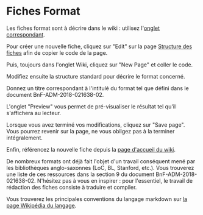 # Fiches Format

Les fiches format sont à décrire dans le wiki : utilisez l'[onglet correspondant](https://github.com/hackathonBnF/FichesFormat/wiki).

Pour créer une nouvelle fiche, cliquez sur "Edit" sur la page [Structure des fiches](https://github.com/hackathonBnF/FichesFormat/wiki/Structure_Fiche) afin de copier le code de la page.

Puis, toujours dans l'onglet Wiki, cliquez sur "New Page" et coller le code.

Modifiez ensuite la structure standard pour décrire le format concerné.

Donnez un titre correspondant à l'intitulé du format tel que défini dans le document BnF-ADM-2018-021638-02.

L'onglet "Preview" vous permet de pré-visualiser le résultat tel qu'il s'affichera au lecteur.

Lorsque vous avez terminé vos modifications, cliquez sur "Save page". Vous pourrez revenir sur la page, ne vous obligez pas à la terminer intégralement.

Enfin, référencez la nouvelle fiche depuis la [page d'accueil du wiki](https://github.com/hackathonBnF/FichesFormat/wiki).

De nombreux formats ont déjà fait l'objet d'un travail conséquent mené par les bibliothèques anglo-saxonnes (LoC, BL, Stanford, etc.). Vous trouverez une liste de ces ressources dans la section 9 du document BnF-ADM-2018-021638-02. N'hésitez pas à vous en inspirer : pour l'essentiel, le travail de rédaction des fiches consiste à traduire et compiler.

Vous trouverez les principales conventions du langage markdown sur [la page Wikipédia du langage](https://fr.wikipedia.org/wiki/Markdown#Quelques_exemples).

